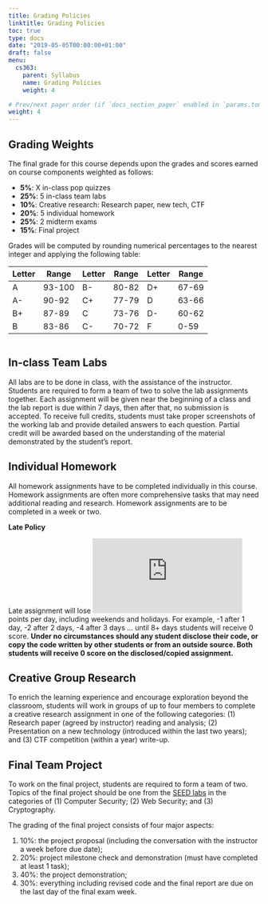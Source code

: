 ```yaml
---
title: Grading Policies
linktitle: Grading Policies
toc: true
type: docs
date: "2019-05-05T00:00:00+01:00"
draft: false
menu:
  cs363:
    parent: Syllabus
    name: Grading Policies
    weight: 4

# Prev/next pager order (if `docs_section_pager` enabled in `params.toml`)
weight: 4
---
```


## Grading Weights

The final grade for this course depends upon the grades and scores earned on course components weighted as follows:

* **5%**: X in-class pop quizzes
* **25%**: 5 in-class team labs
* **10%**: Creative research: Research paper, new tech, CTF
* **20%**: 5 individual homework
* **25%**: 2 midterm exams
* **15%**: Final project

Grades will be computed by rounding numerical percentages to the nearest integer and applying the following table:

| Letter| Range| Letter | Range | Letter | Range|
|----|--------|----|-------|----|-------|
| A  | 93-100 | B- | 80-82 | D+ | 67-69 |
| A- | 90-92  | C+ | 77-79 | D  | 63-66 |
| B+ | 87-89  | C  | 73-76 | D- | 60-62 |
| B  | 83-86  | C- | 70-72 | F  | 0-59  |

```Note that Canvas does not offer accurate calculation of your final weighted grade (e.g. the two midterm exams do not weigh equally), so students must compute their average by using the Canvas scores with the weights listed above.
```

## In-class Team Labs

All labs are to be done in class, with the assistance of the instructor. Students are required to form a team of two to solve the lab assignments together. Each assignment will be given near the beginning of a class and the lab report is due within 7 days, then after that, no submission is accepted. To receive full credits, students must take proper screenshots of the working lab and provide detailed answers to each question. Partial credit will be awarded based on the understanding of the material demonstrated by the student’s report.

## Individual Homework

All homework assignments have to be completed individually in this course. Homework assignments are often more comprehensive tasks that may need additional reading and research. Homework assignments are to be completed in a week or two.  

**Late Policy**

Late assignment will lose ![equation](https://latex.codecogs.com/png.latex?%5Cdpi%7B150%7D%20%5Cfn_phv%20%5Clarge%202%5E%7B%28n-1%29%7D) points per day, including weekends and holidays. For example, -1 after 1 day, -2 after 2 days, -4 after 3 days … until 8+ days students will receive 0 score.  **Under no circumstances should any student disclose their code, or copy the code written by other students or from an outside source. Both students will receive 0 score on the disclosed/copied assignment.**

## Creative Group Research

To enrich the learning experience and encourage exploration beyond the classroom, students will work in groups of up to four members to complete a creative research assignment in one of the following categories: (1) Research paper (agreed by instructor) reading and analysis; (2) Presentation on a new technology (introduced within the last two years); and (3) CTF competition (within a year) write-up. 

## Final Team Project

To work on the final project, students are required to form a team of two. Topics of the final project should be one from the [SEED labs](https://seedsecuritylabs.org/Labs_20.04/) in the categories of (1) Computer Security; (2) Web Security; and (3) Cryptography. 

The grading of the final project consists of four major aspects: 
1. 10%: the project proposal (including the conversation with the instructor a week before due date); 
2. 20%: project milestone check and demonstration (must have completed at least 1 task); 
3. 40%: the project demonstration;
4. 30%: everything including revised code and the final report are due on the last day of the final exam week. 
